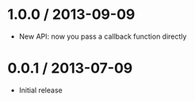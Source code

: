 1.0.0 / 2013-09-09
==================

 - New API: now you pass a callback function directly

0.0.1 / 2013-07-09
==================

 - Initial release
